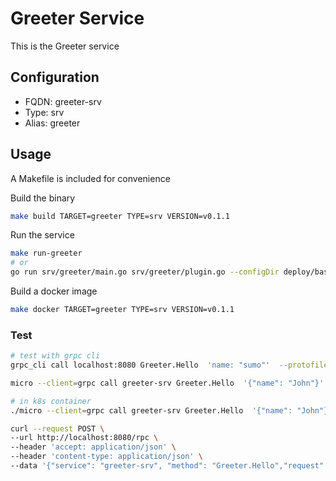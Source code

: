 # Greeter Service

This is the Greeter service

## Configuration

- FQDN: greeter-srv
- Type: srv
- Alias: greeter

## Usage

A Makefile is included for convenience

Build the binary

```bash
make build TARGET=greeter TYPE=srv VERSION=v0.1.1
```

Run the service

```bash
make run-greeter
# or
go run srv/greeter/main.go srv/greeter/plugin.go --configDir deploy/bases/greeter-srv/config
```

Build a docker image

```bash
make docker TARGET=greeter TYPE=srv VERSION=v0.1.1
```

### Test

```bash
# test with grpc cli
grpc_cli call localhost:8080 Greeter.Hello  'name: "sumo"'  --protofiles=srv/greeter/proto/greeter/greeter.proto

micro --client=grpc call greeter-srv Greeter.Hello  '{"name": "John"}'

# in k8s container
./micro --client=grpc call greeter-srv Greeter.Hello  '{"name": "John"}'

curl --request POST \
--url http://localhost:8080/rpc \
--header 'accept: application/json' \
--header 'content-type: application/json' \
--data '{"service": "greeter-srv", "method": "Greeter.Hello","request": {"name": "sumo"}}'
```
